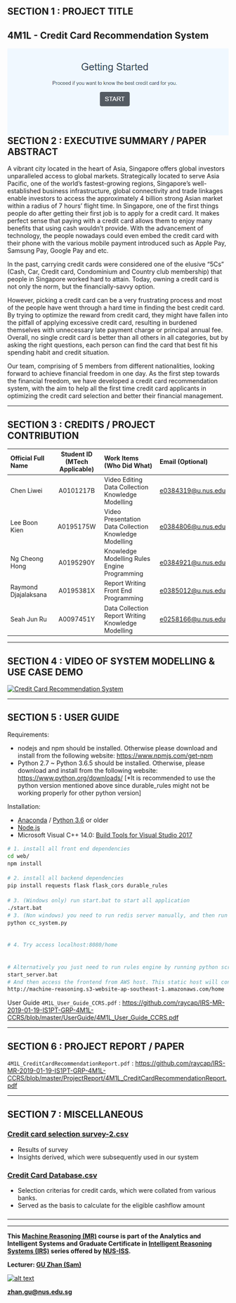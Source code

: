 ﻿## SECTION 1 : PROJECT TITLE
## 4M1L - Credit Card Recommendation System

<img src="Miscellaneous/home.png"
     style="float: left; margin-right: 0px;" />

---
## SECTION 2 : EXECUTIVE SUMMARY / PAPER ABSTRACT
A vibrant city located in the heart of Asia, Singapore offers global investors unparalleled access to global markets. Strategically located to serve Asia Pacific, one of the world’s fastest-growing regions, Singapore’s well-established business infrastructure, global connectivity and trade linkages enable investors to access the approximately 4 billion strong Asian market within a radius of 7 hours’ flight time.
In Singapore, one of the first things people do after getting their first job is to apply for a credit card. It makes perfect sense that paying with a credit card allows them to enjoy many benefits that using cash wouldn’t provide. With the advancement of technology, the people nowadays could even embed the credit card with their phone with the various mobile payment introduced such as Apple Pay, Samsung Pay, Google Pay and etc.

In the past, carrying credit cards were considered one of the elusive “5Cs” (Cash, Car,
Credit card, Condominium and Country club membership) that people in Singapore
worked hard to attain. Today, owning a credit card is not only the norm, but the
financially-savvy option.

However, picking a credit card can be a very frustrating process and most of the people
have went through a hard time in finding the best credit card. By trying to optimize the
reward from credit card, they might have fallen into the pitfall of applying excessive
credit card, resulting in burdened themselves with unnecessary late payment charge or
principal annual fee. Overall, no single credit card is better than all others in all
categories, but by asking the right questions, each person can find the card that best fit his spending habit and credit situation.

Our team, comprising of 5 members from different nationalities, looking forward to
achieve financial freedom in one day. As the first step towards the financial freedom, we
have developed a credit card recommendation system, with the aim to help all the first
time credit card applicants in optimizing the credit card selection and better their
financial management.


---
## SECTION 3 : CREDITS / PROJECT CONTRIBUTION

| Official Full Name  | Student ID (MTech Applicable)  | Work Items (Who Did What) | Email (Optional) |
| :------------ |:---------------:| :-----| :-----|
| Chen Liwei | A0101217B | Video Editing Data Collection Knowledge Modelling| e0384319@u.nus.edu |
| Lee Boon Kien | A0195175W | Video Presentation Data Collection Knowledge Modelling| e0384806@u.nus.edu |
| Ng Cheong Hong| A0195290Y| Knowledge Modelling Rules Engine Programming | e0384921@u.nus.edu |
| Raymond Djajalaksana| A0195381X | Report Writing Front End Programming | e0385012@u.nus.edu |
| Seah Jun Ru| A0097451Y | Data Collection Report Writing Knowledge Modelling| e0258166@u.nus.edu |

---
## SECTION 4 : VIDEO OF SYSTEM MODELLING & USE CASE DEMO

[![Credit Card Recommendation System](http://img.youtube.com/vi/kF0tPmweUeU/0.jpg)](http://www.youtube.com/watch?v=kF0tPmweUeU)

---
## SECTION 5 : USER GUIDE

Requirements:
* nodejs and npm should be installed. Otherwise please download and install from the following website: https://www.npmjs.com/get-npm
* Python 2.7 ~ Python 3.6.5 should be installed. Otherwise, please download and install from the following website: https://www.python.org/downloads/ 
[*It is recommended to use the python version mentioned above since durable_rules might not be working properly for other python version]

Installation:
- [Anaconda](https://repo.anaconda.com/archive/Anaconda3-2018.12-Windows-x86_64.exe "Anaconda") / [Python 3.6](https://www.python.org/downloads/release/python-365/ "Python 3.6") or older
- [Node.js ](https://nodejs.org/en/ "Node.js ")
- Microsoft Visual C++ 14.0: [Build Tools for Visual Studio 2017](https://visualstudio.microsoft.com/thank-you-downloading-visual-studio/?sku=BuildTools&rel=15 "Build Tools for Visual Studio 2017")  

``` bash
# 1. install all front end dependencies
cd web/
npm install

# 2. install all backend dependencies
pip install requests flask flask_cors durable_rules

# 3. (Windows only) run start.bat to start all application 
./start.bat
# 3. (Non windows) you need to run redis server manually, and then run the rules engine by running cc_system.py inside rules-engine folder 
python cc_system.py


# 4. Try access localhost:8080/home 


# Alternatively you just need to run rules engine by running python script and redis
start_server.bat
# And then access the frontend from AWS host. This static host will connect to your localhost rules engine backend
http://machine-reasoning.s3-website-ap-southeast-1.amazonaws.com/home

```

User Guide
`4M1L_User_Guide_CCRS.pdf` : <https://github.com/raycap/IRS-MR-2019-01-19-IS1PT-GRP-4M1L-CCRS/blob/master/UserGuide/4M1L_User_Guide_CCRS.pdf>

---
## SECTION 6 : PROJECT REPORT / PAPER
`4M1L_CreditCardRecommendationReport.pdf` : <https://github.com/raycap/IRS-MR-2019-01-19-IS1PT-GRP-4M1L-CCRS/blob/master/ProjectReport/4M1L_CreditCardRecommendationReport.pdf>

---
## SECTION 7 : MISCELLANEOUS

### [Credit card selection survey-2.csv](https://github.com/raycap/IRS-MR-2019-01-19-IS1PT-GRP-4M1L-CCRS/blob/master/Miscellaneous/Credit%20card%20selection%20survey-2.csv)
* Results of survey
* Insights derived, which were subsequently used in our system
### 

### [Credit Card Database.csv](https://github.com/raycap/IRS-MR-2019-01-19-IS1PT-GRP-4M1L-CCRS/blob/master/Miscellaneous/Credit%20Card%20Database.xlsx)
* Selection criterias for credit cards, which were collated from various banks.
* Served as the basis to calculate for the eligible cashflow amount
### 

---



---

**This [Machine Reasoning (MR)](https://www.iss.nus.edu.sg/executive-education/course/detail/machine-reasoning "Machine Reasoning") course is part of the Analytics and Intelligent Systems and Graduate Certificate in [Intelligent Reasoning Systems (IRS)](https://www.iss.nus.edu.sg/stackable-certificate-programmes/intelligent-systems "Intelligent Reasoning Systems") series offered by [NUS-ISS](https://www.iss.nus.edu.sg "Institute of Systems Science, National University of Singapore").**

**Lecturer: [GU Zhan (Sam)](https://www.iss.nus.edu.sg/about-us/staff/detail/201/GU%20Zhan "GU Zhan (Sam)")**

[![alt text](https://www.iss.nus.edu.sg/images/default-source/About-Us/7.6.1-teaching-staff/sam-website.tmb-.png "Let's check Sam' profile page")](https://www.iss.nus.edu.sg/about-us/staff/detail/201/GU%20Zhan)

**zhan.gu@nus.edu.sg**